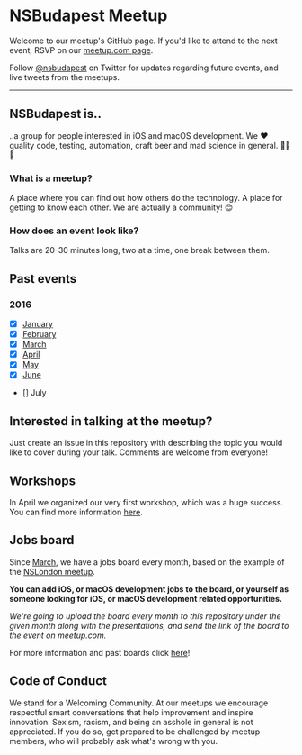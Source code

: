 # NSBudapest Meetup

Welcome to our meetup's GitHub page. If you'd like to attend to the next event, RSVP on our [meetup.com page](http://www.meetup.com/NSBudapest/).

Follow [@nsbudapest](https://twitter.com/nsbudapest) on Twitter for updates regarding future events, and live tweets from the meetups.

----------

## NSBudapest is..

..a group for people interested in iOS and macOS development. We :heart: quality code, testing, automation, craft beer and mad science in general. :rocket::rocket::rocket:

### What is a meetup?

A place where you can find out how others do the technology. A place for getting to know each other. We are actually a community! :blush:

### How does an event look like?

Talks are 20-30 minutes long, two at a time, one break between them.

## Past events

### 2016

- [x] [January](https://github.com/NSBudapest/NSBudapestMeetup/blob/master/Presentations/January/January.md) 
- [x] [February](https://github.com/NSBudapest/NSBudapestMeetup/blob/master/Presentations/February/February.md)
- [x] [March](https://github.com/NSBudapest/NSBudapestMeetup/blob/master/Presentations/March/March.md)
- [x] [April](https://github.com/NSBudapest/NSBudapestMeetup/blob/master/Presentations/April/April.md)
- [x] [May](https://github.com/NSBudapest/NSBudapestMeetup/blob/master/Presentations/May/May.md)
- [x] [June](https://github.com/NSBudapest/NSBudapestMeetup/blob/master/Presentations/June/June.md)
- [] July

## Interested in talking at the meetup?

Just create an issue in this repository with describing the topic you would like to cover during your talk. Comments are welcome from everyone!

## Workshops

In April we organized our very first workshop, which was a huge success. You can find more information [here](https://github.com/NSBudapest/NSBudapestMeetup/blob/master/Workshops/UITesting/UITesting.md).

## Jobs board

Since [March](https://github.com/NSBudapest/NSBudapestMeetup/blob/master/presentations/March/jobs.md), we have a jobs board every month, based on the example of the [NSLondon meetup](http://www.meetup.com/NSLondon/).

**You can add iOS, or macOS development jobs to the board, or yourself as someone looking for iOS, or macOS development related opportunities.**

*We're going to upload the board every month to this repository under the given month along with the presentations, and send the link of the board to the event on meetup.com.*

For more information and past boards click [here]()!

## Code of Conduct

We stand for a Welcoming Community. At our meetups we encourage respectful smart conversations that help improvement and inspire innovation. Sexism, racism, and being an asshole in general is not appreciated. If you do so, get prepared to be challenged by meetup members, who will probably ask what's wrong with you.